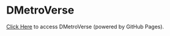 # DMetroVerse

[Click Here][dmetroverse] to access DMetroVerse (powered by GitHub Pages).

[dmetroverse]: https://pawasagrwl.github.io/dmetroverse
